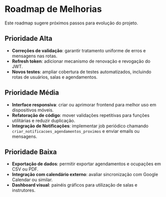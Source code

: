 # Roadmap de Melhorias

Este roadmap sugere próximos passos para evolução do projeto.

## Prioridade Alta
- **Correções de validação**: garantir tratamento uniforme de erros e mensagens nas rotas.
- **Refresh token**: adicionar mecanismo de renovação e revogação do JWT.
- **Novos testes**: ampliar cobertura de testes automatizados, incluindo rotas de usuários, salas e agendamentos.

## Prioridade Média
- **Interface responsiva**: criar ou aprimorar frontend para melhor uso em dispositivos móveis.
- **Refatoração de código**: mover validações repetitivas para funções utilitárias e reduzir duplicação.
- **Integração de Notificações**: implementar job periódico chamando `criar_notificacoes_agendamentos_proximos` e enviar emails ou mensagens.

## Prioridade Baixa
- **Exportação de dados**: permitir exportar agendamentos e ocupações em CSV ou PDF.
- **Integração com calendário externo**: avaliar sincronização com Google Calendar ou similar.
- **Dashboard visual**: painéis gráficos para utilização de salas e instrutores.


